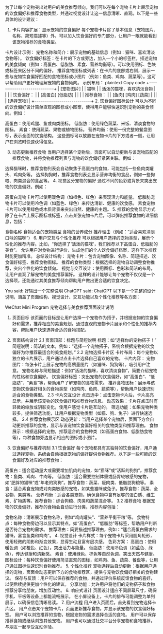 为了让每个宠物突出对用户的美食推荐倾向，我们可以在每个宠物卡片上展示宠物的饮食偏好和推荐食物类型，并通过视觉设计让这一信息清晰、直观。以下是一些具体的设计建议：

1. 卡片内容扩展：显示宠物的饮食偏好
每个宠物卡片除了基本信息（宠物图片、名称、简短描述等）外，可以加入饮食偏好的专门部分，让用户一眼就能看到该宠物推荐的食物类型。

卡片设计示例：
宠物名称和简介：展示宠物的基础信息（例如：猫咪、喜欢清淡食物等）。
饮食偏好标签：在卡片的下方或旁边，加入一个小的标签栏，描述宠物的美食倾向（例如：高蛋白、低脂肪、素食、营养均衡等）。可以使用图标、色块或标签来区分不同的偏好。
推荐食物图标或列表：在卡片的底部或右侧，展示一些与宠物饮食偏好匹配的食物图标或小图片（例如：鱼类、鸡肉、蔬菜等）。这可以帮助用户更好地理解宠物的食物倾向。
示例布局：
plaintext
Copy code
+-----------------------------+
|   [宠物图片]                |
|   猫咪                        |
|   活泼的猫咪，喜欢清淡食物    |
|                             |
|   饮食偏好：                 |
|   [高蛋白] [低脂肪]          |
|                             |
|   推荐食物：                 |
|   [鱼肉] [鸡肉] [蔬菜]       |
|                             |
|   [选择宠物]                |
+-----------------------------+
2. 饮食偏好图标设计
可以为不同的饮食偏好设计简单直观的图标或小图案，使得用户能够快速识别宠物的美食倾向。例如：

高蛋白：使用鸡腿、鱼或肉类图标。
低脂肪：使用绿色蔬菜、米饭、清淡食物的图标。
素食：使用蔬菜、果物或植物图标。
营养均衡：使用一份完整的餐盘图标，表示全面的饮食结构。
这些图标可以放置在宠物卡片的下方或者一侧，让用户在浏览时快速获得信息。

3. 动态更新推荐食物
当用户选择某个宠物后，页面可以自动更新与该宠物匹配的推荐食物，并将食物推荐列表与宠物的饮食偏好紧密关联。例如：

选择猫咪时，推荐食物列表会自动聚焦于高蛋白的食物，可能包括一些鱼肉类罐头、鸡肉条等。
选择狗狗时，推荐食物列表会显示营养均衡的食品，例如一些狗粮、肉类混合的食品等。
4. 视觉区分宠物的偏好
通过不同的色彩或背景来突出宠物的饮食偏好。例如：

高蛋白宠物卡片可以使用暖色调（如橙色、红色）来表现活力和能量。
低脂肪宠物卡片可以使用冷色调（如蓝色、绿色）来传达清新、健康的饮食感。
素食宠物卡片可以使用绿色或木质背景来突出自然、健康的主题。
5. 推荐的食物显示方式
除了在卡片上展示图标或标签，点击某张宠物卡片后，可以弹出推荐食物的详细信息，包括：

食物名称
食物适合的宠物类型
食物的营养成分
推荐理由（例如：“适合喜欢清淡口味的猫咪”）
6. 用户交互与个性化推荐
可以根据用户选择的宠物类型，展示个性化的推荐内容。比如，“你选择了‘活泼的猫咪’，我们推荐以下高蛋白、低脂肪的美食”。
允许用户对食物进行评价，生成他们的个人饮食偏好档案，这样下次推荐时能更加精准。
总结设计结构：
宠物卡片：包含宠物图像、名称、简短描述、饮食偏好标签、推荐食物图标。
推荐的食物类型：根据选择的宠物自动调整食物推荐，突出个性化的饮食倾向。
视觉与交互设计：使用图标、色彩和简洁的布局，让用户直观了解宠物的美食推荐偏好。
这样的设计能够让每个宠物不仅仅是一个选择项，还能通过其美食推荐倾向帮助用户做出更合适的饮食决定。






You said:
好输出一个完整说明
ChatGPT said:
ChatGPT
以下是一个完整的设计说明，涵盖了页面结构、视觉设计、交互功能以及个性化推荐等各方面：

WeChat Mini Program 宠物选择与美食推荐页面设计说明
1. 页面目标
该页面的目标是让用户选择一个宠物作为搭子，并根据宠物的饮食偏好和需求，推荐相应的美食规划。通过直观的宠物卡片展示和个性化的推荐内容，帮助用户快速选择合适的食物搭配。

2. 页面结构设计
2.1 页面顶部：标题与简短说明
标题：如“选择你的宠物搭子！”
简短说明：简洁的文本，例如：“选择一个宠物搭子，系统会根据宠物的饮食偏好为你推荐最适合的美食规划。”
2.2 宠物选择卡片区
卡片布局：每个宠物以独立的卡片展示，用户通过点击卡片选择自己喜欢的宠物。
卡片内容：
宠物图片：每张卡片上展示宠物的高质量图片（如猫咪、狗狗等），吸引用户注意。
宠物名称与简短描述：例如“活泼的猫咪，喜欢清淡食物”，简要介绍宠物的性格和饮食偏好。
饮食偏好标签：突出宠物的饮食偏好，如“高蛋白”、“低脂肪”、“素食”等，帮助用户了解宠物的食物需求。
推荐食物图标：展示与该宠物饮食偏好相关的食物类型（如鸡肉、鱼肉、蔬菜等），帮助用户快速识别适合的食物类型。
2.3 卡片交互设计
点击选中：点击宠物卡片后，卡片高亮显示，并展示该宠物的饮食偏好和推荐食物信息。
动态效果：卡片在点击时有轻微的缩放或阴影变化，使用户感觉卡片是互动的。
筛选功能：如果宠物种类较多，提供筛选功能，让用户根据宠物类型（如猫、狗、兔子）进行快速选择。
2.4 推荐食物展示区
动态更新：当用户选择某个宠物后，页面下方会自动更新推荐的食物，显示与该宠物饮食偏好相关的食物类型和推荐理由。
食物展示：根据选择的宠物，推荐适合的食物种类（如高蛋白食物、低脂肪食物等），每种食物旁边显示相应的图标或小图片。
3. 饮食偏好与推荐机制
3.1 饮食偏好
每个宠物都具有其独特的饮食偏好，用户通过选择宠物，系统会自动根据宠物的偏好提供食物推荐。以下是一些可能的饮食偏好及对应的推荐食物：

高蛋白：适合运动量大或需要增加肌肉的宠物，如“猫咪”或“活跃的狗狗”。推荐食物：鱼类、鸡肉、牛肉等。
低脂肪：适合需要控制体重或肠胃较敏感的宠物，如“肥胖的猫咪”或“年老的狗狗”。推荐食物：蔬菜、瘦肉类、低脂肪狗粮等。
素食：适合素食宠物或对肉类敏感的宠物，如某些猫咪或兔子。推荐食物：蔬菜、全谷物、果类等。
营养均衡：适合各类宠物，确保食物中含有足够的蛋白质、维生素、矿物质等。推荐食物：综合狗粮、肉类和蔬菜混合等。
3.2 推荐食物
根据宠物的饮食偏好，推荐的食物会自动进行分类，推荐内容包括：

食物名称：清晰展示食物名称，例如“鸡肉罐头”、“营养平衡干粮”等。
食物特点：每种食物旁边可以显示其特点，如“高蛋白”、“低脂肪”等标签，帮助用户判断是否符合宠物的需求。
推荐理由：简要描述推荐理由，例如：“适合高蛋白需求的猫咪，富含鱼类和鸡肉”。
4. 视觉设计
卡片样式：每个宠物卡片采用圆角矩形，使用轻微的阴影和渐变效果，显得生动且富有层次感。
色彩方案：
高蛋白：使用暖色调（如橙色、红色），突出活力与能量。
低脂肪：使用冷色调（如蓝色、绿色），传达健康和清新感。
素食：使用绿色、棕色等自然色调，突出天然与健康。
图标设计：每种饮食偏好使用简洁直观的图标，如鸡肉、鱼、蔬菜、餐盘等，让用户通过图标快速识别食物推荐。
5. 个性化推荐
宠物选择后自动更新：根据用户选择的宠物，页面会动态更新下方的食物推荐区，提供与宠物饮食偏好相关的食物建议。
保存与反馈：用户可以保存推荐的食物，并通过评价系统反馈食物的喜好，以便后续提供更加个性化的建议。
分享功能：允许用户将他们的宠物搭子和食物推荐分享给朋友，增加互动性。
6. 响应式设计
页面设计适应不同屏幕尺寸，确保手机、平板等设备上都能流畅展示。
在小屏设备上，卡片的排布可能调整为单列展示，以确保信息清晰易读。
7. 用户流程
用户进入页面后，首先看到宠物选择卡片区。
用户点击某个宠物卡片，页面更新推荐食物，并显示该宠物的饮食偏好标签。
用户可以浏览推荐的食物，根据宠物的需求选择合适的食物。
用户可以保存推荐食物或继续浏览其他宠物。
用户也可以通过社交平台分享宠物和食物推荐，与朋友一起享受互动体验。
